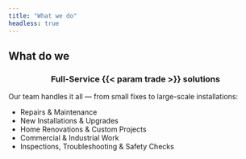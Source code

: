 ```yaml
---
title: "What we do"
headless: true
---
```

## What do we
<h3 style="text-align: center;">Full-Service {{< param trade >}} solutions</h3>

Our team handles it all — from small fixes to large-scale installations:

- Repairs & Maintenance  
- New Installations & Upgrades  
- Home Renovations & Custom Projects  
- Commercial & Industrial Work  
- Inspections, Troubleshooting & Safety Checks 